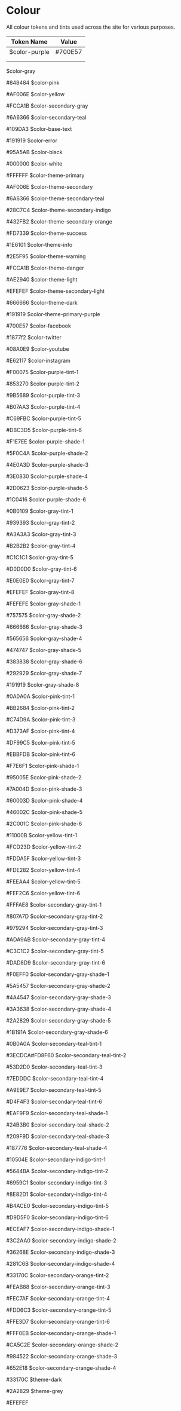 # Colour

All colour tokens and tints used across the site for various purposes.

|Token Name|Value|
|---|---|
|$color-purple|#700E57|
|   |   |
|   |   |




$color-gray

#848484
$color-pink

#AF006E
$color-yellow

#FCCA1B
$color-secondary-gray

#6A6366
$color-secondary-teal

#109DA3
$color-base-text

#191919
$color-error

#95A5AB
$color-black

#000000
$color-white

#FFFFFF
$color-theme-primary

#AF006E
$color-theme-secondary

#6A6366
$color-theme-secondary-teal

#28C7C4
$color-theme-secondary-indigo

#432FB2
$color-theme-secondary-orange

#FD7339
$color-theme-success

#1E6101
$color-theme-info

#2E5F95
$color-theme-warning

#FCCA1B
$color-theme-danger

#AE2940
$color-theme-light

#EFEFEF
$color-theme-secondary-light

#666666
$color-theme-dark

#191919
$color-theme-primary-purple

#700E57
$color-facebook

#1877f2
$color-twitter

#08A0E9
$color-youtube

#E62117
$color-instagram

#F00075
$color-purple-tint-1

#853270
$color-purple-tint-2

#9B5689
$color-purple-tint-3

#B07AA3
$color-purple-tint-4

#C69FBC
$color-purple-tint-5

#DBC3D5
$color-purple-tint-6

#F1E7EE
$color-purple-shade-1

#5F0C4A
$color-purple-shade-2

#4E0A3D
$color-purple-shade-3

#3E0830
$color-purple-shade-4

#2D0623
$color-purple-shade-5

#1C0416
$color-purple-shade-6

#0B0109
$color-gray-tint-1

#939393
$color-gray-tint-2

#A3A3A3
$color-gray-tint-3

#B2B2B2
$color-gray-tint-4

#C1C1C1
$color-gray-tint-5

#D0D0D0
$color-gray-tint-6

#E0E0E0
$color-gray-tint-7

#EFEFEF
$color-gray-tint-8

#FEFEFE
$color-gray-shade-1

#757575
$color-gray-shade-2

#666666
$color-gray-shade-3

#565656
$color-gray-shade-4

#474747
$color-gray-shade-5

#383838
$color-gray-shade-6

#292929
$color-gray-shade-7

#191919
$color-gray-shade-8

#0A0A0A
$color-pink-tint-1

#BB2684
$color-pink-tint-2

#C74D9A
$color-pink-tint-3

#D373AF
$color-pink-tint-4

#DF99C5
$color-pink-tint-5

#EBBFDB
$color-pink-tint-6

#F7E6F1
$color-pink-shade-1

#95005E
$color-pink-shade-2

#7A004D
$color-pink-shade-3

#60003D
$color-pink-shade-4

#46002C
$color-pink-shade-5

#2C001C
$color-pink-shade-6

#11000B
$color-yellow-tint-1

#FCD23D
$color-yellow-tint-2

#FDDA5F
$color-yellow-tint-3

#FDE282
$color-yellow-tint-4

#FEEAA4
$color-yellow-tint-5

#FEF2C6
$color-yellow-tint-6

#FFFAE8
$color-secondary-gray-tint-1

#807A7D
$color-secondary-gray-tint-2

#979294
$color-secondary-gray-tint-3

#ADA9AB
$color-secondary-gray-tint-4

#C3C1C2
$color-secondary-gray-tint-5

#DAD8D9
$color-secondary-gray-tint-6

#F0EFF0
$color-secondary-gray-shade-1

#5A5457
$color-secondary-gray-shade-2

#4A4547
$color-secondary-gray-shade-3

#3A3638
$color-secondary-gray-shade-4

#2A2829
$color-secondary-gray-shade-5

#1B191A
$color-secondary-gray-shade-6

#0B0A0A
$color-secondary-teal-tint-1

#3ECDCA#FD8F60
$color-secondary-teal-tint-2

#53D2D0
$color-secondary-teal-tint-3

#7EDDDC
$color-secondary-teal-tint-4

#A9E9E7
$color-secondary-teal-tint-5

#D4F4F3
$color-secondary-teal-tint-6

#EAF9F9
$color-secondary-teal-shade-1

#24B3B0
$color-secondary-teal-shade-2

#209F9D
$color-secondary-teal-shade-3

#187776
$color-secondary-teal-shade-4

#10504E
$color-secondary-indigo-tint-1

#5644BA
$color-secondary-indigo-tint-2

#6959C1
$color-secondary-indigo-tint-3

#8E82D1
$color-secondary-indigo-tint-4

#B4ACE0
$color-secondary-indigo-tint-5

#D9D5F0
$color-secondary-indigo-tint-6

#ECEAF7
$color-secondary-indigo-shade-1

#3C2AA0
$color-secondary-indigo-shade-2

#36268E
$color-secondary-indigo-shade-3

#281C6B
$color-secondary-indigo-shade-4

#33170C
$color-secondary-orange-tint-2

#FEAB88
$color-secondary-orange-tint-3

#FEC7AF
$color-secondary-orange-tint-4

#FDD6C3
$color-secondary-orange-tint-5

#FFE3D7
$color-secondary-orange-tint-6

#FFF0EB
$color-secondary-orange-shade-1

#CA5C2E
$color-secondary-orange-shade-2

#984522
$color-secondary-orange-shade-3

#652E18
$color-secondary-orange-shade-4

#33170C
$theme-dark

#2A2829
$theme-grey

#EFEFEF
